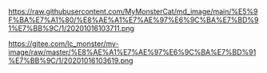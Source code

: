 https://raw.githubusercontent.com/MyMonsterCat/md_image/main/%E5%9F%BA%E7%A1%80/%E8%AE%A1%E7%AE%97%E6%9C%BA%E7%BD%91%E7%BB%9C/1/20201016103711.png

https://gitee.com/lc_monster/my-image/raw/master/%E8%AE%A1%E7%AE%97%E6%9C%BA%E7%BD%91%E7%BB%9C/1/20201016103619.png

